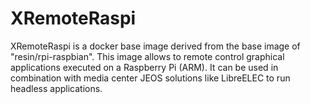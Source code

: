 # XRemoteRaspi
XRemoteRaspi is a docker base image derived from the base image of "resin/rpi-raspbian". This image allows to remote control graphical applications executed on a Raspberry Pi (ARM). It can be used in combination with media center JEOS solutions like LibreELEC to run headless applications.
